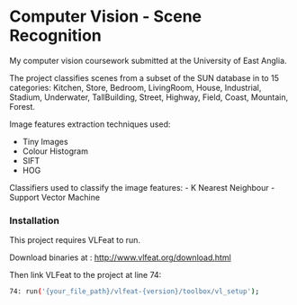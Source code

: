 # Computer Vision - Scene Recognition

My computer vision coursework submitted at the University of East Anglia.

The project classifies scenes from a subset of the SUN database in to 15 categories: Kitchen, Store, Bedroom, LivingRoom, House, Industrial, Stadium, Underwater, TallBuilding, Street, Highway, Field, Coast, Mountain, Forest.

Image features extraction techniques used:
  - Tiny Images
  - Colour Histogram
  - SIFT
  - HOG
 
Classifiers used to classify the image features:
    - K Nearest Neighbour
    - Support Vector Machine
  

### Installation

This project requires VLFeat to run. 

Download binaries at :
http://www.vlfeat.org/download.html

Then link VLFeat to the project at line 74:

```sh
74: run('{your_file_path}/vlfeat-{version}/toolbox/vl_setup');
```
